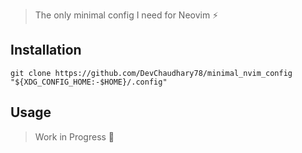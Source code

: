 > The only minimal config I need for Neovim ⚡️

## Installation
```viml
git clone https://github.com/DevChaudhary78/minimal_nvim_config
"${XDG_CONFIG_HOME:-$HOME}/.config"
```

## Usage
> Work in Progress 🔧
